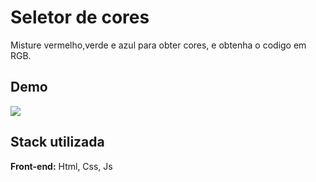 # Seletor de cores

Misture vermelho,verde e azul para obter cores, e obtenha o codigo em RGB.


## Demo

![](https://im5.ezgif.com/tmp/ezgif-5-db1e73ef41.gif)
## Stack utilizada

**Front-end:** Html, Css, Js